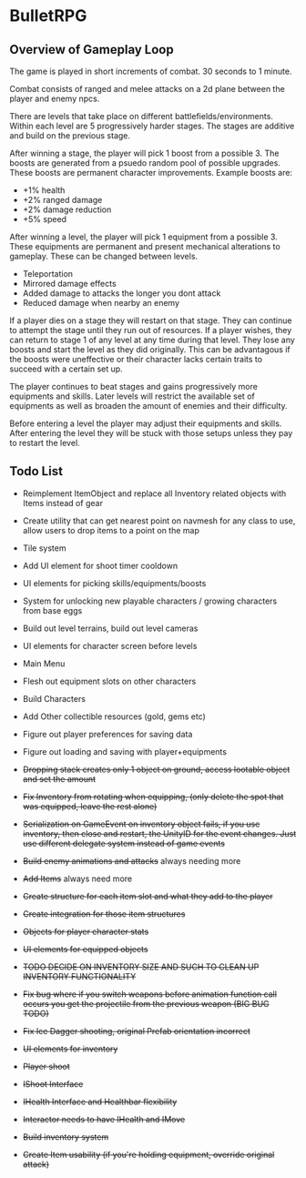# BulletRPG

## Overview of Gameplay Loop

The game is played in short increments of combat. 30 seconds to 1 minute.

Combat consists of ranged and melee attacks on a 2d plane between the player and enemy npcs.

There are levels that take place on different battlefields/environments. Within each level are 5 progressively harder stages. The stages are additive and build on the previous stage.

After winning a stage, the player will pick 1 boost from a possible 3. The boosts are generated from a psuedo random pool of possible upgrades. These boosts are permanent character improvements. Example boosts are:

- +1% health
- +2% ranged damage
- +2% damage reduction
- +5% speed

After winning a level, the player will pick 1 equipment from a possible 3. These equipments are permanent and present mechanical alterations to gameplay. These can be changed between levels.

- Teleportation
- Mirrored damage effects
- Added damage to attacks the longer you dont attack
- Reduced damage when nearby an enemy

If a player dies on a stage they will restart on that stage. They can continue to attempt the stage until they run out of resources. If a player wishes, they can return to stage 1 of any level at any time during that level. They lose any boosts and start the level as they did originally. This can be advantagous if the boosts were uneffective or their character lacks certain traits to succeed with a certain set up.

The player continues to beat stages and gains progressively more equipments and skills. Later levels will restrict the available set of equipments as well as broaden the amount of enemies and their difficulty.

Before entering a level the player may adjust their equipments and skills. After entering the level they will be stuck with those setups unless they pay to restart the level.



## Todo List
- Reimplement ItemObject and replace all Inventory related objects with Items instead of gear
- Create utility that can get nearest point on navmesh for any class to use, allow users to drop items to a point on the map
- Tile system
- Add UI element for shoot timer cooldown
- UI elements for picking skills/equipments/boosts
- System for unlocking new playable characters / growing characters from base eggs
- Build out level terrains, build out level cameras
- UI elements for character screen before levels
- Main Menu
- Flesh out equipment slots on other characters
- Build Characters
- Add Other collectible resources (gold, gems etc)
- Figure out player preferences for saving data
- Figure out loading and saving with player+equipments


 - ~~Dropping stack creates only 1 object on ground, access lootable object and set the amount~~
- ~~Fix Inventory from rotating when equipping, (only delete the spot that was equipped, leave the rest alone)~~
- ~~Serialization on GameEvent on inventory object fails, if you use inventory, then close and restart, the UnityID for the event changes. Just use different delegate system instead of game events~~
- ~~Build enemy animations and attacks~~ always needing more
- ~~Add Items~~ always need more
- ~~Create structure for each item slot and what they add to the player~~
- ~~Create integration for those item structures~~
- ~~Objects for player character stats~~
- ~~UI elements for equipped objects~~
- ~~TODO DECIDE ON INVENTORY SIZE AND SUCH TO CLEAN UP INVENTORY FUNCTIONALITY~~
- ~~Fix bug where if you switch weapons before animation function call occurs you get the projectile from the previous weapon (BIG BUG TODO)~~   
- ~~Fix Ice Dagger shooting, original Prefab orientation incorrect~~
- ~~UI elements for inventory~~
- ~~Player shoot~~
- ~~IShoot Interface~~
- ~~IHealth Interface and Healthbar flexibility~~
- ~~Interactor needs to have IHealth and IMove~~
- ~~Build inventory system~~
- ~~Create Item usability (if you're holding equipment, override original attack)~~
